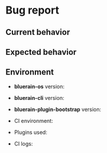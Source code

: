 # Bug report

## Current behavior

<!-- Describe how the issue manifests. -->

## Expected behavior

<!-- Describe what the desired behavior would be. -->

## Environment

- **bluerain-os** version: 
- **bluerain-cli** version: 
- **bluerain-plugin-bootstrap** version: 

- CI environment: <!-- CI service name -->
- Plugins used: <!-- List bluerain plugins used if any with version -->
- CI logs: <!-- link to your CI logs or semantic-release logs -->
